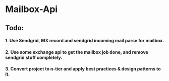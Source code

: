 # Mailbox-Api

## Todo:
#### 1. Use Sendgrid, MX record and sendgrid incoming mail parse for mailbox.
#### 2. Use some exchange api to get the mailbox job done, and remove sendgrid stuff completely.
#### 3. Convert project to n-tier and apply best practices & design patterns to it.